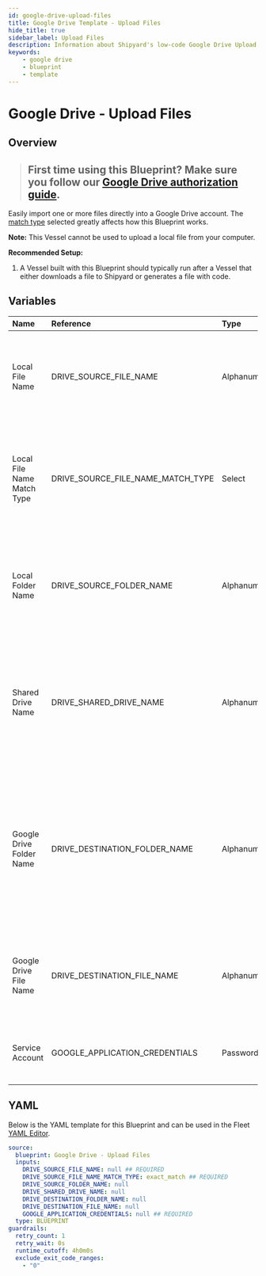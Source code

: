 ```yaml
---
id: google-drive-upload-files
title: Google Drive Template - Upload Files
hide_title: true
sidebar_label: Upload Files
description: Information about Shipyard's low-code Google Drive Upload Files blueprint. Easily import one or more files directly into your Google Drive account.
keywords:
    - google drive
    - blueprint
    - template
---
```


# Google Drive - Upload Files

## Overview

> ## **First time using this Blueprint? Make sure you follow our [Google Drive authorization guide](https://www.shipyardapp.com/docs/blueprint-library/google-drive/google-drive-authorization/)**.

Easily import one or more files directly into a Google Drive account. The [match type](https://www.shipyardapp.com/docs/reference/blueprint-library/match-type/) selected greatly affects how this Blueprint works.

**Note:** This Vessel cannot be used to upload a local file from your computer.

**Recommended Setup:**

1. A Vessel built with this Blueprint should typically run after a Vessel that either downloads a file to Shipyard or generates a file with code. 



## Variables

| Name | Reference | Type | Required | Default | Options | Description |
|:---|:---|:---|:---|:---|:---|:---|
| Local File Name | DRIVE_SOURCE_FILE_NAME | Alphanumeric | :white_check_mark: | - | - | Name of the target file on Shipyard. Can be regex if "Match Type" is set accordingly. |
| Local File Name Match Type | DRIVE_SOURCE_FILE_NAME_MATCH_TYPE | Select | :white_check_mark: | `exact_match` | Exact Match: `exact_match`<br></br><br></br>Regex Match: `regex_match` | Determines if the text in "Local File Name" will look for one file with exact match, or multiple files using regex. |
| Local Folder Name | DRIVE_SOURCE_FOLDER_NAME | Alphanumeric | :heavy_minus_sign: | - | - | Name of the local folder on Shipyard to upload the target file from. If left blank, will look in the home directory. |
| Shared Drive Name | DRIVE_SHARED_DRIVE_NAME | Alphanumeric | :heavy_minus_sign: | - | - | Name of the Shared Drive the file exists in. This field is case sensitive. Leave blank if the file does not exist in a Shared Drive. |
| Google Drive Folder Name | DRIVE_DESTINATION_FOLDER_NAME | Alphanumeric | :heavy_minus_sign: | - | - | Folder where the file(s) should be uploaded. Leaving blank will place the file in the root directory of Google Drive which will be inaccessible in the UI. |
| Google Drive File Name | DRIVE_DESTINATION_FILE_NAME | Alphanumeric | :heavy_minus_sign: | - | - | What to name the file(s) being uploaded. If left blank, defaults to the original file name(s). |
| Service Account | GOOGLE_APPLICATION_CREDENTIALS | Password | :white_check_mark: | - | - | JSON from a Google Cloud Service account key. |


## YAML

Below is the YAML template for this Blueprint and can be used in the Fleet [YAML Editor](../../reference/fleets.md#yaml-editor).

```yaml
source:
  blueprint: Google Drive - Upload Files
  inputs:
    DRIVE_SOURCE_FILE_NAME: null ## REQUIRED
    DRIVE_SOURCE_FILE_NAME_MATCH_TYPE: exact_match ## REQUIRED
    DRIVE_SOURCE_FOLDER_NAME: null 
    DRIVE_SHARED_DRIVE_NAME: null 
    DRIVE_DESTINATION_FOLDER_NAME: null 
    DRIVE_DESTINATION_FILE_NAME: null 
    GOOGLE_APPLICATION_CREDENTIALS: null ## REQUIRED
  type: BLUEPRINT
guardrails:
  retry_count: 1
  retry_wait: 0s
  runtime_cutoff: 4h0m0s
  exclude_exit_code_ranges:
    - "0"
```
